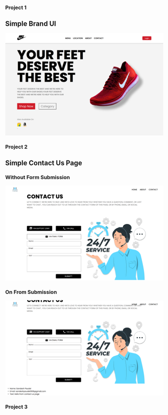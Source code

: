### Project 1

## Simple Brand UI

![Brand UI Preview](./Screenshots/project1.png)

### Project 2

## Simple Contact Us Page

### Without Form Submission

![Contact Us Preview](./Screenshots/contact1.png)

### On From Submission

![Contact Us Preview](./Screenshots/contact2.png)



### Project 3
